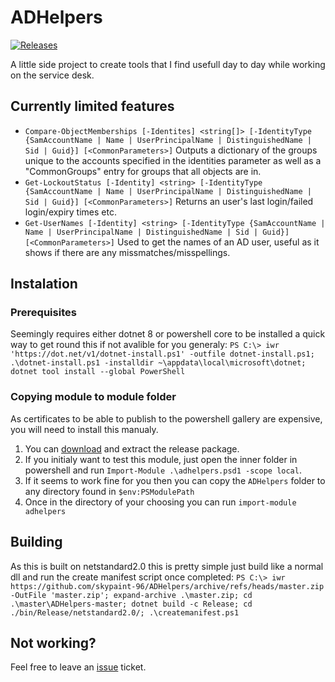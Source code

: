 # ADHelpers
[![Releases](https://github.com/skypaint-96/ADHelpers/actions/workflows/main.yml/badge.svg)](https://github.com/skypaint-96/ADHelpers/actions/workflows/main.yml)

A little side project to create tools that I find usefull day to day while working on the service desk.

## Currently limited features

- `Compare-ObjectMemberships [-Identites] <string[]> [-IdentityType {SamAccountName | Name | UserPrincipalName | DistinguishedName | Sid | Guid}] [<CommonParameters>]`
  Outputs a dictionary of the groups unique to the accounts specified in the identities parameter as well as a
    "CommonGroups" entry for groups that all objects are in.
- `Get-LockoutStatus [-Identity] <string> [-IdentityType {SamAccountName | Name | UserPrincipalName | DistinguishedName | Sid | Guid}] [<CommonParameters>]`
  Returns an user's last login/failed login/expiry times etc.
- `Get-UserNames [-Identity] <string> [-IdentityType {SamAccountName | Name | UserPrincipalName | DistinguishedName | Sid | Guid}] [<CommonParameters>]`
  Used to get the names of an AD user, useful as it shows if there are any missmatches/misspellings.

## Instalation

### Prerequisites

Seemingly requires either dotnet 8 or powershell core to be installed a quick way to get round this if not avalible for you generaly:
`PS C:\> iwr 'https://dot.net/v1/dotnet-install.ps1' -outfile dotnet-install.ps1; .\dotnet-install.ps1 -installdir ~\appdata\local\microsoft\dotnet; dotnet tool install --global PowerShell`

### Copying module to module folder

As certificates to be able to publish to the powershell gallery are expensive, you will need to install this manualy.

1. You can [download](https://github.com/skypaint-96/ADHelpers/releases/) and extract the release package.
2. If you initialy want to test this module, just open the inner folder in powershell and run `Import-Module .\adhelpers.psd1 -scope local`.
3. If it seems to work fine for you then you can copy the `ADHelpers` folder to any directory found in `$env:PSModulePath`
4. Once in the directory of your choosing you can run `import-module adhelpers`

## Building

As this is built on netstandard2.0 this is pretty simple just build like a normal dll and run the create manifest script once completed:
`PS C:\> iwr https://github.com/skypaint-96/ADHelpers/archive/refs/heads/master.zip -OutFile 'master.zip'; expand-archive .\master.zip; cd .\master\ADHelpers-master; dotnet build -c Release; cd ./bin/Release/netstandard2.0/; .\createmanifest.ps1`

## Not working?

Feel free to leave an [issue](https://github.com/skypaint-96/ADHelpers/issues) ticket.

